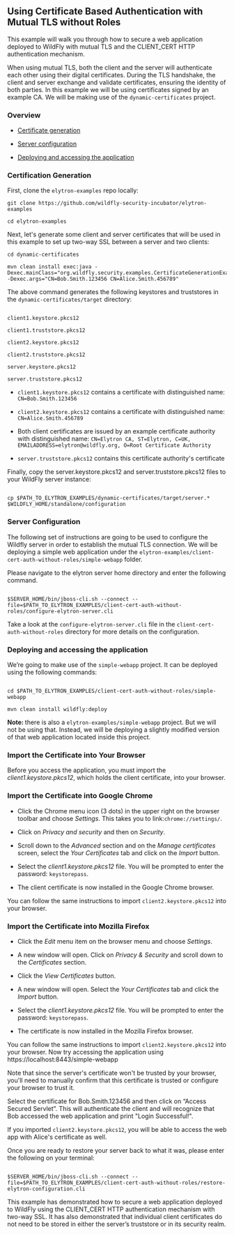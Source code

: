 ## Using Certificate Based Authentication with Mutual TLS without Roles

This example will walk you through how to secure a web application deployed to WildFly with mutual TLS and the CLIENT_CERT HTTP authentication mechanism.

When using mutual TLS, both the client and the server will authenticate each other using their digital certificates. During the TLS handshake, the client and server exchange and validate certificates, ensuring the identity of both parties. In this example we will be using certificates signed by an example CA. We will be making use of the `dynamic-certificates` project.

### Overview

* [ Certificate generation ](#certGeneration)

* [ Server configuration ](#serverConfiguration)

* [ Deploying and accessing the application ](#deployingApp)

<a  name="certGeneration"></a>

### Certification Generation

First, clone the `elytron-examples` repo locally:
```
git clone https://github.com/wildfly-security-incubator/elytron-examples

cd elytron-examples
```

Next, let's generate some client and server certificates that will be used in this example to set up two-way SSL between a server and two clients:

```
cd dynamic-certificates

mvn clean install exec:java -Dexec.mainClass="org.wildfly.security.examples.CertificateGenerationExample" -Dexec.args="CN=Bob.Smith.123456 CN=Alice.Smith.456789"
```

The above command generates the following keystores and truststores in the `dynamic-certificates/target` directory:

```

client1.keystore.pkcs12

client1.truststore.pkcs12

client2.keystore.pkcs12

client2.truststore.pkcs12

server.keystore.pkcs12

server.truststore.pkcs12

```

*  `client1.keystore.pkcs12` contains a certificate with distinguished name: `CN=Bob.Smith.123456`

*  `client2.keystore.pkcs12` contains a certificate with distinguished name: `CN=Alice.Smith.456789`

* Both client certificates are issued by an example certificate authority with distinguished name: `CN=Elytron CA, ST=Elytron, C=UK, EMAILADDRESS=elytron@wildfly.org, O=Root Certificate Authority`

*  `server.truststore.pkcs12` contains this certificate authority's certificate

Finally, copy the server.keystore.pkcs12 and server.truststore.pkcs12 files to your WildFly server instance:
```

cp $PATH_TO_ELYTRON_EXAMPLES/dynamic-certificates/target/server.* $WILDFLY_HOME/standalone/configuration

```
<a  name="serverConfiguration"></a>

### Server Configuration
The following set of instructions are going to be used to configure the Wildfly server in order to establish the mutual TLS connection. We will be deploying a simple web application under the `elytron-examples/client-cert-auth-without-roles/simple-webapp` folder.

Please navigate to the elytron server home directory and enter the following command.
```

$SERVER_HOME/bin/jboss-cli.sh --connect --file=$PATH_TO_ELYTRON_EXAMPLES/client-cert-auth-without-roles/configure-elytron-server.cli

```
Take a look at the `configure-elytron-server.cli` file in the `client-cert-auth-without-roles` directory for more details on the configuration.

<a  name="deployingApp"></a>

### Deploying and accessing the application

We’re going to make use of the `simple-webapp` project. It can be deployed using the following commands:

```

cd $PATH_TO_ELYTRON_EXAMPLES/client-cert-auth-without-roles/simple-webapp

mvn clean install wildfly:deploy

```
<b>Note: </b>there is also a `elytron-examples/simple-webapp` project. But we will not be using that. Instead, we will be deploying a slightly modified version of that web application located inside this project.

### Import the Certificate into Your Browser

Before you access the application, you must import the _client1.keystore.pkcs12_, which holds the client certificate, into your browser.

### Import the Certificate into Google Chrome

 - Click the Chrome menu icon (3 dots) in the upper right on the browser toolbar and choose *Settings*. This takes you to link:`chrome://settings/`.

- Click on *Privacy and security* and then on *Security*.

- Scroll down to the *Advanced* section and on the *Manage certificates* screen, select the *Your Certificates* tab and click on the *Import* button.

- Select the *client1.keystore.pkcs12* file. You will be prompted to enter the password: `keystorepass`.

- The client certificate is now installed in the Google Chrome browser.

You can follow the same instructions to import `client2.keystore.pkcs12` into your browser.

### Import the Certificate into Mozilla Firefox

- Click the *Edit* menu item on the browser menu and choose *Settings*.

- A new window will open. Click on *Privacy & Security* and scroll down to the *Certificates* section.

- Click the *View Certificates* button.

- A new window will open. Select the *Your Certificates* tab and click the *Import* button.

- Select the *client1.keystore.pkcs12* file. You will be prompted to enter the password: `keystorepass`.

- The certificate is now installed in the Mozilla Firefox browser.

You can follow the same instructions to import `client2.keystore.pkcs12` into your browser.
Now try accessing the application using https://localhost:8443/simple-webapp

Note that since the server's certificate won't be trusted by your browser, you'll need to manually confirm that
this certificate is trusted or configure your browser to trust it.

Select the certificate for Bob.Smith.123456 and then click on
“Access Secured Servlet”. This will authenticate the client and will recognize that Bob accessed the web application and print "Login Successful!". 

If you imported `client2.keystore.pkcs12`, you will be able to access the web app with Alice's certificate as well. 

Once you are ready to restore your server back to what it was, please enter the following on your terminal: 

```

$SERVER_HOME/bin/jboss-cli.sh --connect --file=$PATH_TO_ELYTRON_EXAMPLES/client-cert-auth-without-roles/restore-elytron-configuration.cli

```

This example has demonstrated how to secure a web application deployed to WildFly using the CLIENT_CERT HTTP authentication mechanism with two-way SSL. It has also demonstrated that individual client certificates do not need to be stored in either the server’s truststore or in its security realm.
